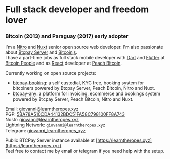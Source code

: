 # Full stack developer and freedom lover
### Bitcoin (2013) and Paraguay (2017) early adopter

I'm a [Nitro](https://nitro.unjs.io/) and [Nuxt](https://nuxt.com/) senior open source web developer. I'm also passionate about [Btcpay Server](https://github.com/btcpayserver) and [Bitcoinjs](https://github.com/bitcoinjs/bitcoinjs-lib).  
I have a part-time jobs as full stack mobile developer with [Dart](https://dart.dev/) and [Flutter](https://flutter.dev/) at [Bitcoin People](https://bitcoinpeople.it/) and as [React](https://react.dev/) developer at [Peach Bitcoin](https://peachbitcoin.com/).

Currently working on open source projects:  
- [btcpay-booking](https://github.com/learntheropes/btcpay-booking): a self custodial, KYC free, booking system for bitcoiners powered by Btcpay Server, Peach Bitcoin, Nitro and Nuxt.  
- [btcpay-any](https://github.com/learntheropes/btcpay-any): a platform for invoicing, ecommerce and bookings system powered by Btcpay Server, Peach Bitcoin, Nitro and Nuxt.
  
Email: [giovanni@learntheropes.xyz](mailto:giovanni@learntheropes.xyz)  
PGP: [5BA78A510CDA44132BDC51FA58C798100FF8A743](https://keys.openpgp.org/vks/v1/by-fingerprint/5BA78A510CDA44132BDC51FA58C798100FF8A743)  
Nostr: [giovanni@learntheropes.xyz](https://iris.to/giovanni@learntheropes.xyz)  
Lightning Network: `giovanni@learntheropes.xyz`  
Telegram: [giovanni_learntheropes_xyz](https://t.me/giovanni_learntheropes_xyz)

Public BTCPay Server instance available at [https://learntheropes.xyz](https://learntheropes.xyz).  
Feel free to contact me by email or telegram if you need help with the setup.

